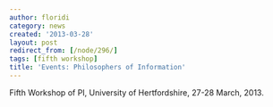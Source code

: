 ```yaml
---
author: floridi
category: news
created: '2013-03-28'
layout: post
redirect_from: [/node/296/]
tags: [fifth workshop]
title: 'Events: Philosophers of Information'
---
```

Fifth Workshop of PI, University of Hertfordshire, 27-28 March, 2013.

